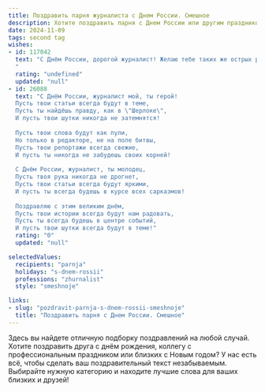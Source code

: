 ```yaml
---
title: Поздравить парня журналиста с Днем России. Смешное
description: Хотите поздравить парня с Днем России или другим праздником? Наш ИИ создаст незабываемое поздравление, а вы обязательно выделитесь среди других.  
date: 2024-11-09
tags: second tag
wishes:
- id: 117042
  text: "С Днём России, дорогой журналист! Желаю тебе таких же острых репортажей, как твои шутки, и таких же правдивых новостей, как твои обещания…  всё-таки иногда позволять себе маленькую ложь, как известно, полезно для здоровья!  Пусть твой профессиональный праздник будет полон ярких событий, а  российская действительность —  вечным источником вдохновения (и поводов посмеяться).  Ура!
  "
  rating: "undefined"
  updated: "null"
- id: 26088
  text: "С Днём России, журналист мой, ты герой!
  Пусть твои статьи всегда будут в теме,
  Пусть ты найдёшь правду, как в \"Шерлоке\",
  И пусть твои шутки никогда не затемнятся!
  
  Пусть твои слова будут как пули,
  Но только в редакторе, не на поле битвы,
  Пусть твои репортажи всегда свежие,
  И пусть ты никогда не забудешь своих корней!
  
  С Днём России, журналист, ты молодец,
  Пусть твоя рука никогда не дрогнет,
  Пусть твои статьи всегда будут яркими,
  И пусть ты всегда будешь в курсе всех сарказмов!
  
  Поздравляю с этим великим днём,
  Пусть твои истории всегда будут нам радовать,
  Пусть ты всегда будешь в центре событий,
  И пусть твои шутки всегда будут в теме!"
  rating: "0"
  updated: "null"

selectedValues:
  recipients: "parnja"
  holidays: "s-dnem-rossii"
  professions: "zhurnalist"
  style: "smeshnoje"

links:
- slug: "pozdravit-parnja-s-dnem-rossii-smeshnoje"
  title: "Поздравить парня с Днем России. Смешное"
---
```


Здесь вы найдете отличную подборку поздравлений на любой случай. 
Хотите поздравить друга с днём рождения, коллегу с профессиональным праздником или близких с Новым годом? У нас есть всё, чтобы сделать ваш поздравительный текст незабываемым. Выбирайте нужную категорию и находите лучшие слова для ваших близких и друзей!
